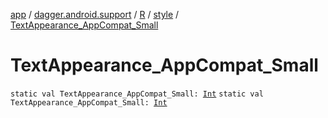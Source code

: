 [app](../../../index.md) / [dagger.android.support](../../index.md) / [R](../index.md) / [style](index.md) / [TextAppearance_AppCompat_Small](./-text-appearance_-app-compat_-small.md)

# TextAppearance_AppCompat_Small

`static val TextAppearance_AppCompat_Small: `[`Int`](https://kotlinlang.org/api/latest/jvm/stdlib/kotlin/-int/index.html)
`static val TextAppearance_AppCompat_Small: `[`Int`](https://kotlinlang.org/api/latest/jvm/stdlib/kotlin/-int/index.html)